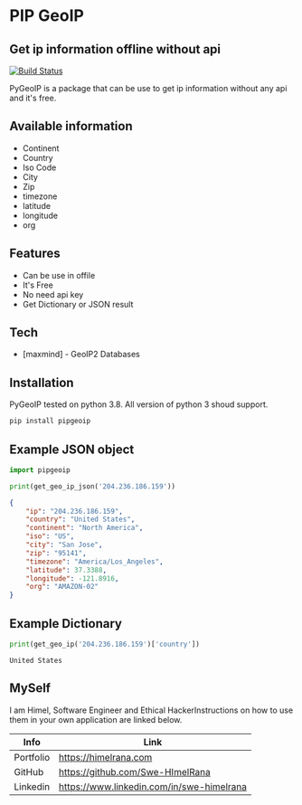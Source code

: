 # PIP GeoIP
## Get ip information offline without api

[![Build Status](https://travis-ci.org/joemccann/dillinger.svg?branch=master)](https://travis-ci.org/joemccann/dillinger)

PyGeoIP is a package that can be use to get ip information without any api and it's free.
## Available information
- Continent
- Country
- Iso Code
- City
- Zip
- timezone
- latitude
- longitude
- org

## Features

- Can be use in offile
- It's Free
- No need api key
- Get Dictionary or JSON result

## Tech
- [maxmind] - GeoIP2 Databases

## Installation
PyGeoIP tested on python 3.8. All version of python 3 shoud support.
```sh
pip install pipgeoip
```
## Example JSON object
```python
import pipgeoip
```
```python
print(get_geo_ip_json('204.236.186.159'))
```

```json
{
    "ip": "204.236.186.159",
    "country": "United States",
    "continent": "North America",
    "iso": "US",
    "city": "San Jose",
    "zip": "95141",
    "timezone": "America/Los_Angeles",
    "latitude": 37.3388,
    "longitude": -121.8916,
    "org": "AMAZON-02"
}
```
## Example Dictionary
```python
print(get_geo_ip('204.236.186.159')['country'])
```
```text
United States
```

## MySelf

I am Himel, Software Engineer and Ethical HackerInstructions on how to use them in your own application are linked below.

| Info | Link |
| ------ | ------ |
| Portfolio | https://himelrana.com |
| GitHub | https://github.com/Swe-HImelRana |
| Linkedin | https://www.linkedin.com/in/swe-himelrana |
